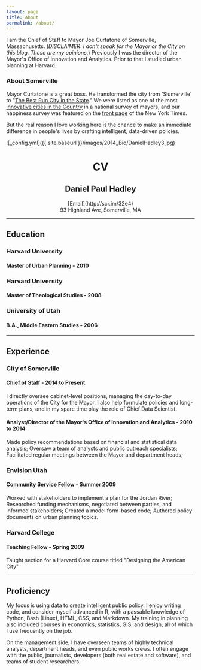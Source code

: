 ```yaml
---
layout: page
title: About
permalink: /about/
---
```


I am the Chief of Staff to Mayor Joe Curtatone of Somerville, Massachusetts. (*DISCLAIMER: I don't speak for the Mayor or the City on this blog. These are my opinions.*) Previously I was the director of the Mayor's Office of Innovation and Analytics. Prior to that I studied urban planning at Harvard. 

### About Somerville

Mayor Curtatone is a great boss. He transformed the city from 'Slumerville' to "[The Best Run City in the State](http://www.boston.com/news/globe/magazine/articles/2006/05/14/the_model_city/)." We were listed as one of the most [innovative cities in the Country](http://www.washingtonpost.com/blogs/govbeat/wp/2014/10/07/the-most-influential-cities-in-the-country-according-to-mayors/) in a national survey of mayors, and our happiness survey was featured on the [front page](http://www.nytimes.com/2011/05/01/us/01happiness.html?pagewanted=all&_r=0) of the New York Times. 

But the real reason I love working here is the chance to make an immediate difference in people's lives by crafting intelligent, data-driven policies.    


![_config.yml]({{ site.baseurl }}/images/2014_Bio/DanielHadley3.jpg)


<center> <h1>CV</h1> </center>

<center> <h2>Daniel Paul Hadley</h2> </center>
<center> [Email](http://scr.im/32e4) </center>
<center> 93 Highland Ave, Somerville, MA </center>

****

## Education

### Harvard University
#### Master of Urban Planning - 2010

### Harvard University
#### Master of Theological Studies - 2008

### University of Utah
#### B.A., Middle Eastern Studies - 2006

****

## Experience

### City of Somerville
#### Chief of Staff - 2014 to Present

I directly oversee cabinet-level positions, managing the day-to-day operations of the City for the Mayor. I also help formulate policies and long-term plans, and in my spare time play the role of Chief Data Scientist.

#### Analyst/Director of the Mayor's Office of Innovation and Analytics -  2010 to 2014

Made policy recommendations based on financial and statistical data analysis; Oversaw a team of analysts and public outreach specialists; Facilitated regular meetings between the Mayor and department heads;

### Envision Utah
#### Community Service Fellow - Summer 2009

Worked with stakeholders to implement a plan for the Jordan River; Researched funding mechanisms, negotiated between parties, and informed stakeholders; Created a model form-based code; Authored policy documents on urban planning topics.

### Harvard College
#### Teaching Fellow - Spring 2009

Taught section for a Harvard Core course titled "Designing the American City"

****

## Proficiency 

My focus is using data to create intelligent public policy. I enjoy writing code, and consider myself advanced in R, with a passable knowledge of Python, Bash (Linux), HTML, CSS, and Markdown. My training in planning also included courses in economics, statistics, GIS, and design, all of which I use frequently on the job. 

On the management side, I have overseen teams of highly technical analysts, department heads, and even public works crews. I often engage with the public, journalists, developers (both real estate and software), and teams of student researchers. 

